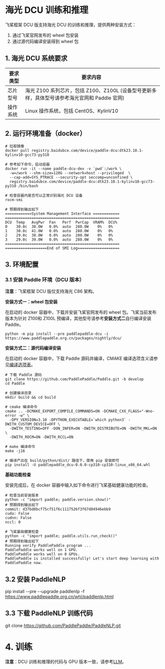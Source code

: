 # 海光 DCU 训练和推理

飞桨框架 DCU 版支持海光 DCU 的训练和推理，提供两种安装方式：

1. 通过飞桨官网发布的 wheel 包安装
2. 通过源代码编译安装得到 wheel 包

## 1. 海光 DCU 系统要求
| 要求类型 | 要求内容                                                                                    |
|----------|---------------------------------------------------------------------------------------------|
| 芯片型号 | 海光 Z100 系列芯片，包括 Z100、Z100L (设备型号更新多样，具体型号请参考海光官网和 Paddle 官网) |
| 操作系统 | Linux 操作系统，包括 CentOS、KylinV10                                                       |

## 2. 运行环境准备（docker）

```shell
# 拉取镜像
docker pull registry.baidubce.com/device/paddle-dcu:dtk23.10.1-kylinv10-gcc73-py310

# 参考如下命令，启动容器
docker run -it --name paddle-dcu-dev -v `pwd`:/work \
  -w=/work --shm-size=128G --network=host --privileged  \
  --cap-add=SYS_PTRACE --security-opt seccomp=unconfined \
  registry.baidubce.com/device/paddle-dcu:dtk23.10.1-kylinv10-gcc73-py310 /bin/bash

# 检查容器内是否可以正常识别海光 DCU 设备
rocm-smi

# 预期得到输出如下
============System Management Interface ============
====================================================
DCU  Temp   AvgPwr  Fan   Perf  PwrCap  VRAM%  DCU%
0    30.0c  38.0W   0.0%  auto  280.0W    0%   0%
1    30.0c  41.0W   0.0%  auto  280.0W    0%   0%
2    29.0c  38.0W   0.0%  auto  280.0W    0%   0%
3    29.0c  39.0W   0.0%  auto  280.0W    0%   0%
====================================================
===================End of SMI Log===================
```


## 3. 环境配置

### 3.1 安装 Paddle 环境（DCU 版本）
**注意**：飞桨框架 DCU 版仅支持海光 C86 架构。

**安装方式一：wheel 包安装**

在启动的 docker 容器中，下载并安装飞桨官网发布的 wheel 包。飞桨当前发布版本为针对 Z100和 Z100L 预编译，其他型号请参考**安装方式二**自行编译安装 Paddle。
```shell
python -m pip install --pre paddlepaddle-dcu -i https://www.paddlepaddle.org.cn/packages/nightly/dcu/
```

**安装方式二：源代码编译安装**

在启动的 docker 容器中，下载 Paddle 源码并编译，CMAKE 编译选项含义请参见[编译选项表](https://www.paddlepaddle.org.cn/documentation/docs/zh/develop/install/Tables.html#Compile)。

```shell
# 下载 Paddle 源码
git clone https://github.com/PaddlePaddle/Paddle.git -b develop
cd Paddle

# 创建编译目录
mkdir build && cd build

# cmake 编译命令
cmake .. -DCMAKE_EXPORT_COMPILE_COMMANDS=ON -DCMAKE_CXX_FLAGS="-Wno-error -w" \
  -DPY_VERSION=3.10 -DPYTHON_EXECUTABLE=`which python3` -DWITH_CUSTOM_DEVICE=OFF \
  -DWITH_TESTING=OFF -DON_INFER=ON -DWITH_DISTRIBUTE=ON -DWITH_MKL=ON \
  -DWITH_ROCM=ON -DWITH_RCCL=ON

# make 编译命令
make -j16

# 编译产出在 build/python/dist/ 路径下，使用 pip 安装即可
pip install -U paddlepaddle_dcu-0.0.0-cp310-cp310-linux_x86_64.whl
```

**基础功能检查**

安装完成后，在 docker 容器中输入如下命令进行飞桨基础健康功能的检查。
```shell
# 检查当前安装版本
python -c "import paddle; paddle.version.show()"
# 预期得到输出如下
commit: d37bd8bcf75cf51f6c1117526f3f67d04946ebb9
cuda: False
cudnn: False
nccl: 0

# 飞桨基础健康检查
python -c "import paddle; paddle.utils.run_check()"
# 预期得到输出如下
Running verify PaddlePaddle program ...
PaddlePaddle works well on 1 GPU.
PaddlePaddle works well on 8 GPUs.
PaddlePaddle is installed successfully! Let's start deep learning with PaddlePaddle now.
```

## 3.2 安装 PaddleNLP
pip install --pre --upgrade paddlenlp -f https://www.paddlepaddle.org.cn/whl/paddlenlp.html


## 3.3 下载 PaddleNLP 训练代码
git clone https://github.com/PaddlePaddle/PaddleNLP.git


# 4. 训练

**注意**：DCU 训练和推理的代码与 GPU 版本一致，请参考[LLM](../README.md)。
